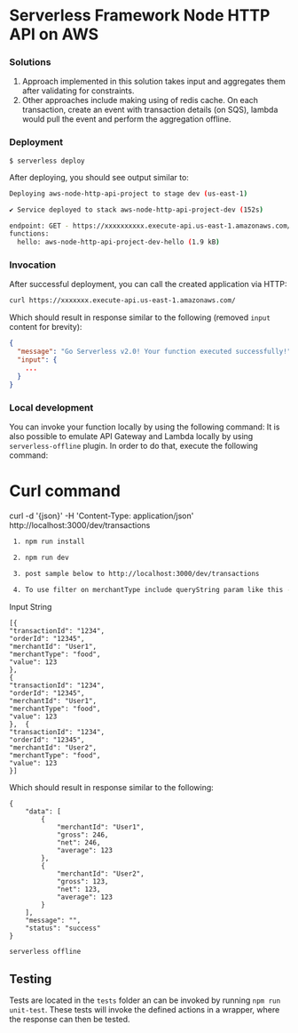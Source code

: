 <!--
title: 'AWS Simple HTTP Endpoint example in NodeJS'
description: 'This template demonstrates how to make a simple HTTP API with Node.js running on AWS Lambda and API Gateway using the Serverless Framework.'
layout: Doc
framework: v3
platform: AWS
language: nodeJS
authorLink: 'https://github.com/serverless'
authorName: 'Serverless, inc.'
authorAvatar: 'https://avatars1.githubusercontent.com/u/13742415?s=200&v=4'
-->

# Serverless Framework Node HTTP API on AWS

### Solutions

1. Approach implemented in this solution takes input and aggregates them after validating for constraints.
2. Other approaches include making using of redis cache. On each transaction, create an event with transaction details (on SQS), lambda would pull the event and perform the aggregation offline.

### Deployment

```
$ serverless deploy
```

After deploying, you should see output similar to:

```bash
Deploying aws-node-http-api-project to stage dev (us-east-1)

✔ Service deployed to stack aws-node-http-api-project-dev (152s)

endpoint: GET - https://xxxxxxxxxx.execute-api.us-east-1.amazonaws.com/
functions:
  hello: aws-node-http-api-project-dev-hello (1.9 kB)
```

### Invocation

After successful deployment, you can call the created application via HTTP:

```bash
curl https://xxxxxxx.execute-api.us-east-1.amazonaws.com/
```

Which should result in response similar to the following (removed `input` content for brevity):

```json
{
  "message": "Go Serverless v2.0! Your function executed successfully!",
  "input": {
    ...
  }
}
```

### Local development

You can invoke your function locally by using the following command:
It is also possible to emulate API Gateway and Lambda locally by using `serverless-offline` plugin. In order to do that, execute the following command:

# Curl command 
curl -d '{json}' -H 'Content-Type: application/json' http://localhost:3000/dev/transactions

```bash
 1. npm run install

 2. npm run dev

 3. post sample below to http://localhost:3000/dev/transactions
 
 4. To use filter on merchantType include queryString param like this - http://localhost:3000/dev/transactions?merchantType=test

```
Input String
```angular2html
[{
"transactionId": "1234",
"orderId": "12345",
"merchantId": "User1",
"merchantType": "food",
"value": 123
},
{
"transactionId": "1234",
"orderId": "12345",
"merchantId": "User1",
"merchantType": "food",
"value": 123
},  {
"transactionId": "1234",
"orderId": "12345",
"merchantId": "User2",
"merchantType": "food",
"value": 123
}]
```

Which should result in response similar to the following:

```
{
    "data": [
        {
            "merchantId": "User1",
            "gross": 246,
            "net": 246,
            "average": 123
        },
        {
            "merchantId": "User2",
            "gross": 123,
            "net": 123,
            "average": 123
        }
    ],
    "message": "",
    "status": "success"
}
```

```
serverless offline
```

## Testing

Tests are located in the `tests` folder an can be invoked by running `npm run unit-test`. These
tests will invoke the defined  actions in a wrapper, where the response can then be tested.
